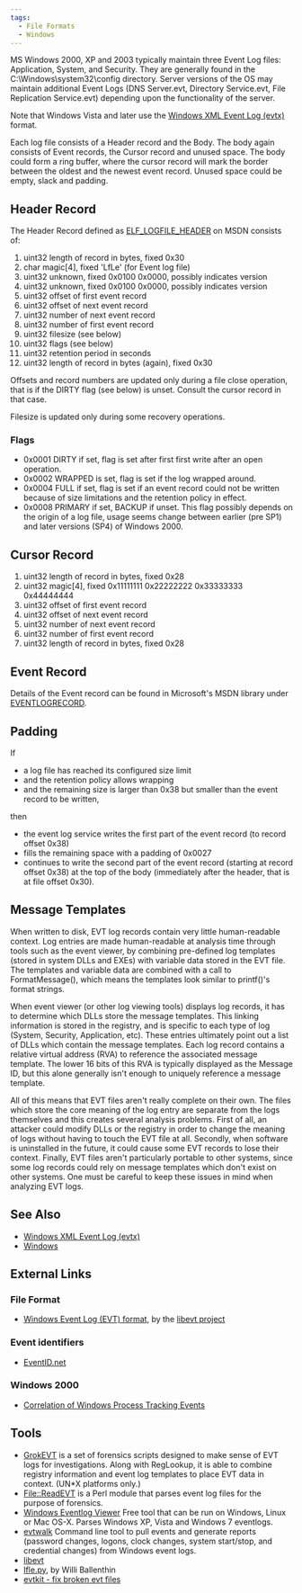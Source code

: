 ```yaml
---
tags:
  - File Formats
  - Windows
---
```

MS Windows 2000, XP and 2003 typically maintain three Event Log files:
Application, System, and Security. They are generally found in the
C:\Windows\system32\config directory. Server versions of the OS may
maintain additional Event Logs (DNS Server.evt, Directory Service.evt,
File Replication Service.evt) depending upon the functionality of the
server.

Note that Windows Vista and later use the [Windows XML Event Log
(evtx)](windows_xml_event_log_(evtx).md) format.

Each log file consists of a Header record and the Body. The body again
consists of Event records, the Cursor record and unused space. The body
could form a ring buffer, where the cursor record will mark the border
between the oldest and the newest event record. Unused space could be
empty, slack and padding.

## Header Record

The Header Record defined as
[ELF_LOGFILE_HEADER](http://msdn.microsoft.com/en-us/library/bb309024%28VS.85%29.aspx)
on MSDN consists of:

1.  uint32 length of record in bytes, fixed 0x30
2.  char magic\[4\], fixed 'LfLe' (for Event log file)
3.  uint32 unknown, fixed 0x0100 0x0000, possibly indicates version
4.  uint32 unknown, fixed 0x0100 0x0000, possibly indicates version
5.  uint32 offset of first event record
6.  uint32 offset of next event record
7.  uint32 number of next event record
8.  uint32 number of first event record
9.  uint32 filesize (see below)
10. uint32 flags (see below)
11. uint32 retention period in seconds
12. uint32 length of record in bytes (again), fixed 0x30

Offsets and record numbers are updated only during a file close
operation, that is if the DIRTY flag (see below) is unset. Consult the
cursor record in that case.

Filesize is updated only during some recovery operations.

### Flags

- 0x0001 DIRTY if set, flag is set after first first write after an open
  operation.
- 0x0002 WRAPPED is set, flag is set if the log wrapped around.
- 0x0004 FULL if set, flag is set if an event record could not be
  written because of size limitations and the retention policy in
  effect.
- 0x0008 PRIMARY if set, BACKUP if unset. This flag possibly depends on
  the origin of a log file, usage seems change between earlier (pre SP1)
  and later versions (SP4) of Windows 2000.

## Cursor Record

1.  uint32 length of record in bytes, fixed 0x28
2.  uint32 magic\[4\], fixed 0x11111111 0x22222222 0x33333333 0x44444444
3.  uint32 offset of first event record
4.  uint32 offset of next event record
5.  uint32 number of next event record
6.  uint32 number of first event record
7.  uint32 length of record in bytes, fixed 0x28

## Event Record

Details of the Event record can be found in Microsoft's MSDN library
under
[EVENTLOGRECORD](http://msdn.microsoft.com/library/default.asp?url=/library/en-us/eventlog/base/eventlogrecord_str.asp).

## Padding

If

- a log file has reached its configured size limit
- and the retention policy allows wrapping
- and the remaining size is larger than 0x38 but smaller than the event
  record to be written,

then

- the event log service writes the first part of the event record (to
  record offset 0x38)
- fills the remaining space with a padding of 0x0027
- continues to write the second part of the event record (starting at
  record offset 0x38) at the top of the body (immediately after the
  header, that is at file offset 0x30).

## Message Templates

When written to disk, EVT log records contain very little human-readable
context. Log entries are made human-readable at analysis time through
tools such as the event viewer, by combining pre-defined log templates
(stored in system DLLs and EXEs) with variable data stored in the EVT
file. The templates and variable data are combined with a call to
FormatMessage(), which means the templates look similar to printf()'s
format strings.

When event viewer (or other log viewing tools) displays log records, it
has to determine which DLLs store the message templates. This linking
information is stored in the registry, and is specific to each type of
log (System, Security, Application, etc). These entries ultimately point
out a list of DLLs which contain the message templates. Each log record
contains a relative virtual address (RVA) to reference the associated
message template. The lower 16 bits of this RVA is typically displayed
as the Message ID, but this alone generally isn't enough to uniquely
reference a message template.

All of this means that EVT files aren't really complete on their own.
The files which store the core meaning of the log entry are separate
from the logs themselves and this creates several analysis problems.
First of all, an attacker could modify DLLs or the registry in order to
change the meaning of logs without having to touch the EVT file at all.
Secondly, when software is uninstalled in the future, it could cause
some EVT records to lose their context. Finally, EVT files aren't
particularly portable to other systems, since some log records could
rely on message templates which don't exist on other systems. One must
be careful to keep these issues in mind when analyzing EVT logs.

## See Also

- [Windows XML Event Log (evtx)](windows_xml_event_log_(evtx).md)
- [Windows](windows.md)

## External Links

### File Format

- [Windows Event Log (EVT) format](https://github.com/libyal/libevt/blob/main/documentation/Windows%20Event%20Log%20(EVT)%20format.asciidoc),
  by the [libevt project](libevt.md)

### Event identifiers

- [EventID.net](http://eventid.net/)

### Windows 2000

- [Correlation of Windows Process Tracking
  Events](http://www.eventreporter.com/common/en/securityreference/win-eventcorrelation-processtracking.php)

## Tools

- [GrokEVT](http://projects.sentinelchicken.org/grokevt) is a set of
  forensics scripts designed to make sense of EVT logs for
  investigations. Along with RegLookup, it is able to combine registry
  information and event log templates to place EVT data in context.
  (UN\*X platforms only.)
- [<File::ReadEVT>](http://www.cpan.org/modules/by-authors/id/H/HC/HCARVEY/)
  is a Perl module that parses event log files for the purpose of
  forensics.
- [Windows Eventlog Viewer](http://www.tzworks.net/prototype_page.php?proto_id=4)
  Free tool that can be run on Windows, Linux or Mac OS-X. Parses Windows XP,
  Vista and Windows 7 eventlogs.
- [evtwalk](http://www.tzworks.net/prototype_page.php?proto_id=25)
  Command line tool to pull events and generate reports (password
  changes, logons, clock changes, system start/stop, and credential
  changes) from Windows event logs.
- [libevt](libevt.md)
- [lfle.py](https://github.com/williballenthin/LfLe), by Willi Ballenthin
- [evtkit - fix broken evt files](https://github.com/yarox24/evtkit)

